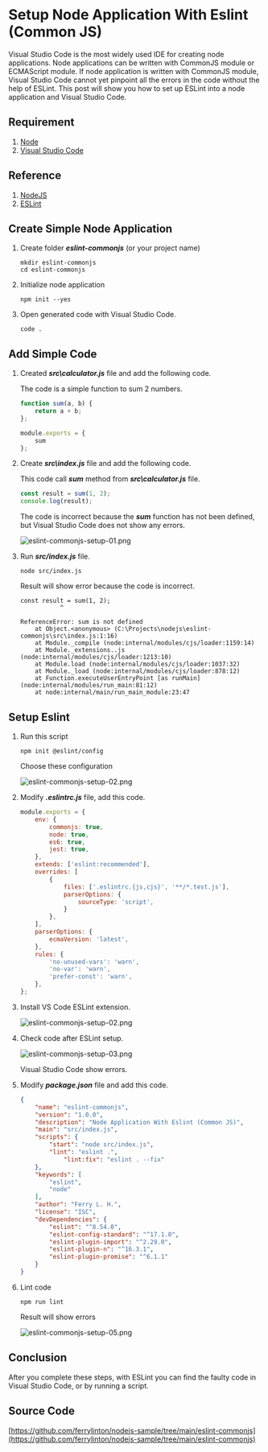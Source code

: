 #   Setup Node Application With Eslint (Common JS)

Visual Studio Code is the most widely used IDE for creating node applications. Node applications can be written with CommonJS module or ECMAScript module. If node application is written with CommonJS module, Visual Studio Code cannot yet pinpoint all the errors in the code without the help of ESLint. This post will show you how to set up ESLint into a node application and Visual Studio Code.

##  Requirement

1.  [Node](https://nodejs.org/en)
1.  [Visual Studio Code](https://code.visualstudio.com/)

##  Reference

1.  [NodeJS](https://nodejs.org/api/modules.html)
1.  [ESLint](https://eslint.org/docs/latest/use/getting-started)

##  Create Simple Node Application

1.  Create folder ***eslint-commonjs*** (or your project name)

	```console
	mkdir eslint-commonjs
    cd eslint-commonjs
	```

1.  Initialize node application

    ```console
    npm init --yes
    ```

1.  Open generated code with Visual Studio Code.

    ```console
    code .
    ```

##  Add Simple Code

1.  Created ***src\calculator.js*** file and add the following code.

    The code is a simple function to sum 2 numbers.

    ```js
    function sum(a, b) {
        return a + b;
    };

    module.exports = {
        sum
    };
    ```

1.  Create ***src\index.js*** file and add the following code.

    This code call ***sum*** method from ***src\calculator.js*** file.

    ```js
    const result = sum(1, 2);
    console.log(result);
    ```
    The code is incorrect because the ***sum*** function has not been defined, but Visual Studio Code does not show any errors.

    ![eslint-commonjs-setup-01.png](eslint-commonjs-setup-01.png)

    
1.  Run ***src/index.js*** file.

    ```console
    node src/index.js
    ```
    Result will show error because the code is incorrect.

    ```console
    const result = sum(1, 2);
               ^

    ReferenceError: sum is not defined
        at Object.<anonymous> (C:\Projects\nodejs\eslint-commonjs\src\index.js:1:16)
        at Module._compile (node:internal/modules/cjs/loader:1159:14)
        at Module._extensions..js (node:internal/modules/cjs/loader:1213:10)
        at Module.load (node:internal/modules/cjs/loader:1037:32)
        at Module._load (node:internal/modules/cjs/loader:878:12)
        at Function.executeUserEntryPoint [as runMain] (node:internal/modules/run_main:81:12)
        at node:internal/main/run_main_module:23:47
    ```

##  Setup Eslint

1.  Run this script

    ```console
    npm init @eslint/config
    ```

    Choose these configuration

    ![eslint-commonjs-setup-02.png](eslint-commonjs-setup-02.png)

1.  Modify ***.eslintrc.js*** file, add this code.

    ```js
    module.exports = {
        env: {
            commonjs: true,
            node: true,
            es6: true,
            jest: true,
        },
        extends: ['eslint:recommended'],
        overrides: [
            {
                files: ['.eslintrc.{js,cjs}', '**/*.test.js'],
                parserOptions: {
                    sourceType: 'script',
                }
            },
        ],
        parserOptions: {
            ecmaVersion: 'latest',
        },
        rules: {
            'no-unused-vars': 'warn',
            'no-var': 'warn',
            'prefer-const': 'warn',
        },
    };
    ```
1.  Install VS Code ESLint extension.

    ![eslint-commonjs-setup-02.png](eslint-commonjs-setup-03.png)

1.  Check code after ESLint setup.

    ![eslint-commonjs-setup-03.png](eslint-commonjs-setup-04.png)

    Visual Studio Code show errors.

1.  Modify ***package.json*** file and add this code.

    ```json
    {
        "name": "eslint-commonjs",
        "version": "1.0.0",
        "description": "Node Application With Eslint (Common JS)",
        "main": "src/index.js",
        "scripts": {
            "start": "node src/index.js",
            "lint": "eslint .",
                "lint:fix": "eslint . --fix"
        },
        "keywords": [
            "eslint",
            "node"
        ],
        "author": "Ferry L. H.",
        "license": "ISC",
        "devDependencies": {
            "eslint": "^8.54.0",
            "eslint-config-standard": "^17.1.0",
            "eslint-plugin-import": "^2.29.0",
            "eslint-plugin-n": "^16.3.1",
            "eslint-plugin-promise": "^6.1.1"
        }
    }
    ```
1.  Lint code

    ```console
    npm run lint
    ```
    Result will show errors

    ![eslint-commonjs-setup-05.png](eslint-commonjs-setup-05.png)

## Conclusion

After you complete these steps, with ESLint you can find the faulty code in Visual Studio Code, or by running a script.

## Source Code

[https://github.com/ferrylinton/nodejs-sample/tree/main/eslint-commonjs](https://github.com/ferrylinton/nodejs-sample/tree/main/eslint-commonjs)
